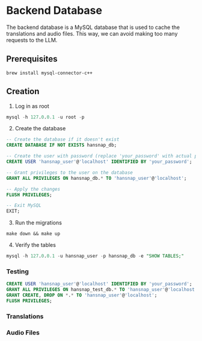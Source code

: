 # Backend Database

The backend database is a MySQL database that is used to cache the translations and audio files. This way, we can avoid making too many requests to the LLM.

## Prerequisites

`brew install mysql-connector-c++`

## Creation

1. Log in as root
   
```sql
mysql -h 127.0.0.1 -u root -p
```

2. Create the database

```sql
-- Create the database if it doesn't exist
CREATE DATABASE IF NOT EXISTS hansnap_db;

-- Create the user with password (replace 'your_password' with actual password)
CREATE USER 'hansnap_user'@'localhost' IDENTIFIED BY 'your_password';

-- Grant privileges to the user on the database
GRANT ALL PRIVILEGES ON hansnap_db.* TO 'hansnap_user'@'localhost';

-- Apply the changes
FLUSH PRIVILEGES;

-- Exit MySQL
EXIT;
```

3. Run the migrations

```
make down && make up
```

4. Verify the tables

```sql
mysql -h 127.0.0.1 -u hansnap_user -p hansnap_db -e "SHOW TABLES;"
```

### Testing

```sql
CREATE USER 'hansnap_user'@'localhost' IDENTIFIED BY 'your_password';
GRANT ALL PRIVILEGES ON hansnap_test_db.* TO 'hansnap_user'@'localhost';
GRANT CREATE, DROP ON *.* TO 'hansnap_user'@'localhost';
FLUSH PRIVILEGES;
```

### Translations

### Audio Files
